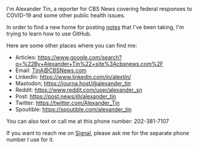 I'm Alexander Tin, a reporter for CBS News covering federal responses to COVID-19 and some other public health issues.

In order to find a new home for posting [notes](https://github.com/tinalexander/notes) that I've been taking, I'm trying to learn how to use GitHub.

Here are some other places where you can find me:

- Articles: https://www.google.com/search?q=%22By+Alexander+Tin%22+site%3Acbsnews.com%2F
- Email: TinA@CBSNews.com
- LinkedIn: https://www.linkedin.com/in/alextin/
- Mastodon<a rel="me" href="https://journa.host/@alexander_tin">:</a> https://journa.host/@alexander_tin
- Reddit: https://www.reddit.com/user/alexander_sn
- Post: https://post.news/@/alexander_tin
- Twitter: https://twitter.com/Alexander_Tin
- Spoutible: https://spoutible.com/alexander_tin

You can also text or call me at this phone number: 202-381-7107

If you want to reach me on [Signal](https://signal.org/), please ask me for the separate phone number I use for it.
